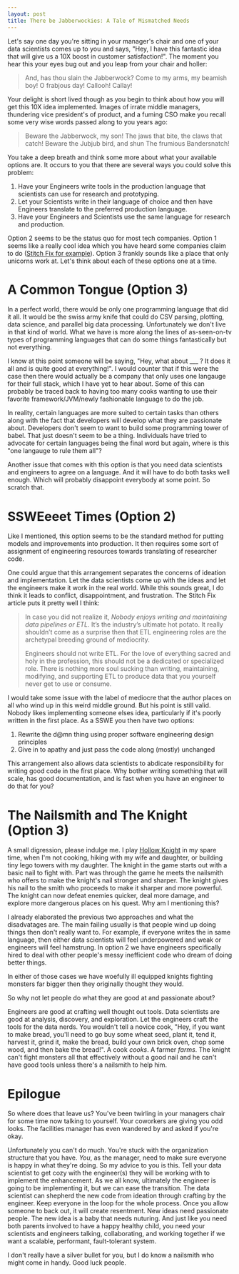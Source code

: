```yaml
---
layout: post
title: There be Jabberwockies: A Tale of Mismatched Needs
---
```


Let's say one day you're sitting in your manager's chair and one of your data scientists
comes up to you and says, "Hey, I have this fantastic idea that will give us a 10X boost in
customer satisfaction!". The moment you hear this your eyes bug out and you leap from your
chair and holler:

> And, has thou slain the Jabberwock?
> Come to my arms, my beamish boy!
> O frabjous day! Callooh! Callay!

Your delight is short lived though as you begin to think about how you will get this 10X
idea implemented. Images of irrate middle managers, thundering vice president's of product, and
a fuming CSO make you recall some very wise words passed along to you years ago:

> Beware the Jabberwock, my son!
> The jaws that bite, the claws that catch!
> Beware the Jubjub bird, and shun
> The frumious Bandersnatch!

You take a deep breath and think some more about what your available options are. It occurs to 
you that there are several ways you could solve this problem:

1. Have your Engineers write tools in the production language that scientists can use
   for research and prototyping.
2. Let your Scientists write in their language of choice and then have Engineers translate
   to the preferred production language.
3. Have your Engineers and Scientists use the same language for research and production.

Option 2 seems to be the status quo for most tech companies. Option 1 seems like a 
really cool idea which you have heard some companies claim to do 
([Stitch Fix for example](https://multithreaded.stitchfix.com/blog/2016/03/16/engineers-shouldnt-write-etl/)).
Option 3 frankly sounds like a place that only unicorns work at. Let's think about each of 
these options one at a time.

# A Common Tongue (Option 3)

In a perfect world, there would be only one programming language that did it all. It would
be the swiss army knife that could do CSV parsing, plotting, data science, and parallel
big data processing. Unfortunately we don't live in that kind of world. What we have is more
along the lines of as-seen-on-tv types of programming languages that can do some things
fantastically but not everything.

I know at this point someone will be saying, "Hey, what about ___ ? It does it 
all and is quite good at everything!". I would counter that if this were the case then there
would actually be a company that only uses one langauge for their full stack, which I have
yet to hear about. Some of this can probably be traced back to having too many cooks wanting to use
their favorite framework/JVM/newly fashionable language to do the job.

In reality, certain languages are more suited to certain tasks than others along with the fact
that developers will develop what they are passionate about. Developers don't seem to want to
build some programming tower of babel. That just doesn't seem to be a thing. Individuals have tried
to advocate for certain languages being the final word but again, where is this "one
langauge to rule them all"?

Another issue that comes with this option is that you need data scientists and engineers to agree
on a language. And it will have to do both tasks well enough. Which will probably disappoint everybody
at some point. So scratch that.

# SSWEeeet Times (Option 2)

Like I mentioned, this option seems to be the standard method for putting models and improvements
into production. It then requires some sort of assignment of engineering resources towards
translating of researcher code.

One could argue that this arrangement separates the concerns of ideation and implementation. Let the
data scientists come up with the ideas and let the engineers make it work in the real world. While this
sounds great, I do think it leads to conflict, disappointment, and frustration. The Stitch Fix article
puts it pretty well I think:

> In case you did not realize it, *Nobody enjoys writing and maintaining data pipelines or ETL*. It’s
> the industry’s ultimate hot potato. It really shouldn’t come as a surprise then that ETL engineering
> roles are the archetypal breeding ground of mediocrity.
> 
> Engineers should not write ETL. For the love of everything sacred and holy in the profession, this
> should not be a dedicated or specialized role. There is nothing more soul sucking than writing, 
> maintaining, modifying, and supporting ETL to produce data that you yourself never get to use or consume.

I would take some issue with the label of mediocre that the author places on all who wind up in this weird 
middle ground. But his point is still valid. Nobody likes implementing someone elses idea, particularly if
it's poorly written in the first place. As a SSWE you then have two options:

1. Rewrite the d@mn thing using proper software engineering design principles
2. Give in to apathy and just pass the code along (mostly) unchanged

This arrangement also allows data scientists to abdicate responsibility for writing good code in the first
place. Why bother writing something that will scale, has good documentation, and is fast when you have an 
engineer to do that for you?

# The Nailsmith and The Knight (Option 3)

A small digression, please indulge me. I play [Hollow Knight](http://hollowknight.com/) in my spare time, 
when I'm not cooking, hiking with my wife and daughter, or building tiny lego towers with my daughter. The
knight in the game starts out with a basic nail to fight with. Part was through the game he meets the
nailsmith who offers to make the knight's nail stronger and sharper. The knight gives his nail to the smith
who proceeds to make it sharper and more powerful. The knight can now defeat enemies quicker, deal more damage,
and explore more dangerous places on his quest. Why am I mentioning this?

I already elaborated the previous two approaches and what the disadvatages are. The main failing usually is
that people wind up doing things then don't really want to. For example, if everyone writes the in same 
language, then either data scientists will feel underpowered and weak or engineers will feel hamstrung. In
option 2 we have engineers specifically hired to deal with other people's messy inefficient code who dream
of doing better things.

In either of those cases we have woefully ill equipped knights fighting monsters far bigger then they
originally thought they would.

So why not let people do what they are good at and passionate about?

Engineers are good at crafting well thought out tools. Data scientists are good at analysis, discovery, and
exploration. Let the engineers craft the tools for the data nerds. You wouldn't tell a novice cook, "Hey, 
if you want to make bread, you'll need to go buy some wheat seed, plant it, tend it, harvest it, grind it,
make the bread, build your own brick oven, chop some wood, and then bake the bread!". A cook *cooks*. A
farmer *farms*. The knight can't fight monsters all that effectively without a good nail and he can't have
good tools unless there's a nailsmith to help him.

# Epilogue

So where does that leave us? You've been twirling in your managers chair for some time now talking to yourself.
Your coworkers are giving you odd looks. The facilities manager has even wandered by and asked if you're okay.

Unfortunately you can't do much. You're stuck with the organization structure that you have. *You*, as the
manager, need to make sure everyone is happy in what they're doing. So my advice to you is this. Tell
your data scientist to get cozy with the engineer(s) they will be working with to implement the enhancement.
As we all know, ultimately the engineer is going to be implementing it, but we can ease the transition. The
data scientist can shepherd the new code from ideation through crafting by the engineer. Keep everyone in the 
loop for the whole process. Once you allow someone to back out, it will create resentment. New ideas need 
passionate people. The new idea is a baby that needs nuturing. And just like you need both parents involved to
have a happy healthy child, you need your scientists and engineers talking, collaborating, and working
together if we want a scalable, performant, fault-tolerant system.

I don't really have a silver bullet for you, but I do know a nailsmith who might come in handy. Good luck people.
